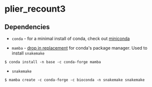 # plier_recount3

## Dependencies

* `conda` - for a minimal install of conda, check out [miniconda](https://docs.conda.io/en/latest/miniconda.html)	
	
* `mamba` - [drop in replacement](https://github.com/mamba-org/mamba) for conda's package manager.  Used to install `snakemake`
```
$ conda install -n base -c conda-forge mamba
```

* `snakemake` 
```
$ mamba create -c conda-forge -c bioconda -n snakemake snakemake
```

